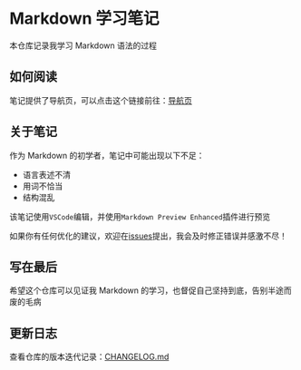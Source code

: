 # Markdown 学习笔记  

本仓库记录我学习 Markdown 语法的过程

## 如何阅读
笔记提供了导航页，可以点击这个链接前往：[导航页](notes/index.md)

## 关于笔记
作为 Markdown 的初学者，笔记中可能出现以下不足：
- 语言表述不清
- 用词不恰当
- 结构混乱

该笔记使用`VSCode`编辑，并使用`Markdown Preview Enhanced`插件进行预览

如果你有任何优化的建议，欢迎在[issues](https://github.com/Gaizhedu/markdown-learning-notes/issues)提出，我会及时修正错误并感激不尽！
## 写在最后
希望这个仓库可以见证我 Markdown 的学习，也督促自己坚持到底，告别半途而废的毛病

## 更新日志  
查看仓库的版本迭代记录：[CHANGELOG.md](CHANGELOG.md)  
